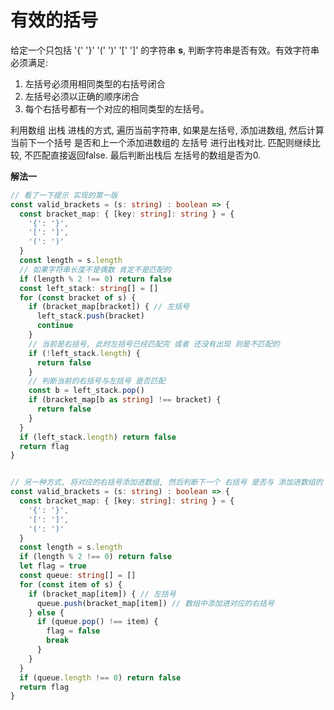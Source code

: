 # 有效的括号

  给定一个只包括 '{' '}' '(' ')' '[' ']' 的字符串 **s**, 判断字符串是否有效。有效字符串必须满足:
1. 左括号必须用相同类型的右括号闭合
2. 左括号必须以正确的顺序闭合
3. 每个右括号都有一个对应的相同类型的左括号。


  利用数组 出栈 进栈的方式, 遍历当前字符串, 如果是左括号, 添加进数组, 然后计算当前下一个括号 是否和上一个添加进数组的 左括号 进行出栈对比.
  匹配则继续比较, 不匹配直接返回false. 最后判断出栈后 左括号的数组是否为0.

**解法一**

```ts
// 看了一下提示 实现的第一版
const valid_brackets = (s: string) : boolean => {
  const bracket_map: { [key: string]: string } = {
    '{': '}',
    '[': ']',
    '(': ')'
  }
  const length = s.length
  // 如果字符串长度不是偶数 肯定不是匹配的
  if (length % 2 !== 0) return false
  const left_stack: string[] = []
  for (const bracket of s) {
    if (bracket_map[bracket]) { // 左括号
      left_stack.push(bracket)
      continue
    }
    // 当前是右括号, 此时左括号已经匹配完 或者 还没有出现 则是不匹配的
    if (!left_stack.length) {
      return false
    }
    // 判断当前的右括号与左括号 是否匹配
    const b = left_stack.pop()
    if (bracket_map[b as string] !== bracket) {
      return false
    }
  }
  if (left_stack.length) return false
  return flag
}


// 另一种方式, 将对应的右括号添加进数组, 然后判断下一个 右括号 是否与 添加进数组的 最后一项相等
const valid_brackets = (s: string) : boolean => {
  const bracket_map: { [key: string]: string } = {
    '{': '}',
    '[': ']',
    '(': ')'
  }
  const length = s.length
  if (length % 2 !== 0) return false
  let flag = true
  const queue: string[] = []
  for (const item of s) {
    if (bracket_map[item]) { // 左括号
      queue.push(bracket_map[item]) // 数组中添加进对应的右括号
    } else {
      if (queue.pop() !== item) {
        flag = false
        break
      }
    }
  }
  if (queue.length !== 0) return false
  return flag
}
```